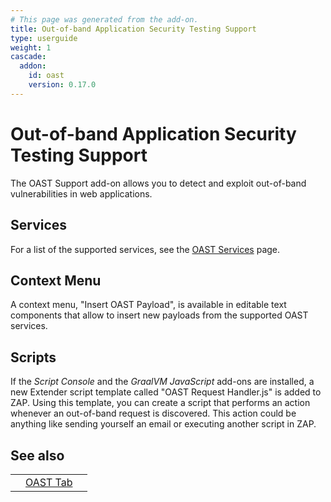 ```yaml
---
# This page was generated from the add-on.
title: Out-of-band Application Security Testing Support
type: userguide
weight: 1
cascade:
  addon:
    id: oast
    version: 0.17.0
---
```


# Out-of-band Application Security Testing Support

The OAST Support add-on allows you to detect and exploit out-of-band vulnerabilities in web applications.

## Services

For a list of the supported services, see the [OAST Services](/docs/desktop/addons/oast-support/services/) page.

## Context Menu

A context menu, "Insert OAST Payload", is available in editable text components that allow to insert new payloads from the supported OAST services.

## Scripts

If the *Script Console* and the *GraalVM JavaScript* add-ons are installed, a new Extender script template called "OAST Request Handler.js" is added to ZAP. Using this template, you can create a script that performs an action whenever an out-of-band request is discovered. This action could be anything like sending yourself an email or executing another script in ZAP.

## See also

|   |                                                    |   |
|---|----------------------------------------------------|---|
|   | [OAST Tab](/docs/desktop/addons/oast-support/tab/) |   |
